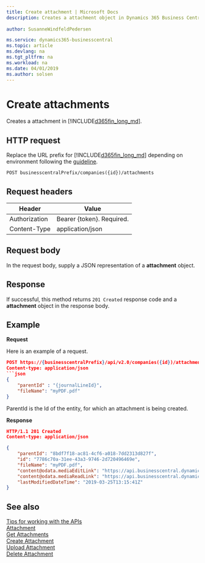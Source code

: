 ```yaml
---
title: Create attachment | Microsoft Docs
description: Creates a attachment object in Dynamics 365 Business Central.
 
author: SusanneWindfeldPedersen

ms.service: dynamics365-businesscentral
ms.topic: article
ms.devlang: na
ms.tgt_pltfrm: na
ms.workload: na
ms.date: 04/01/2019
ms.author: solsen
---
```


# Create attachments
Creates a attachment in [!INCLUDE[d365fin_long_md](../../includes/d365fin_long_md.md)]. 

## HTTP request
Replace the URL prefix for [!INCLUDE[d365fin_long_md](../../includes/d365fin_long_md.md)] depending on environment following the [guideline](../../v2.0/endpoints-apis-for-dynamics.md).

```
POST businesscentralPrefix/companies({id})/attachments
```

## Request headers

|Header        |Value                     |
|--------------|--------------------------|
|Authorization |Bearer {token}. Required. |
|Content-Type  |application/json          |

## Request body
In the request body, supply a JSON representation of a **attachment** object.

## Response
If successful, this method returns ```201 Created``` response code and a **attachment** object in the response body.

## Example

**Request**

Here is an example of a request.

```json
POST https://{businesscentralPrefix}/api/v2.0/companies({id})/attachments
Content-type: application/json
```json
{
	"parentId" : "{journalLineId}",
	"fileName": "myPDF.pdf"
}
```
ParentId is the Id of the entity, for which an attachment is being created.

**Response**

```json
HTTP/1.1 201 Created
Content-type: application/json

{
    "parentId": "8bdf7f18-ac81-4cf6-a018-7dd2313d827f",
    "id": "7786c70a-31ee-43a3-9746-2d720496469e",
    "fileName": "myPDF.pdf",
    "content@odata.mediaEditLink": "https://api.businesscentral.dynamics-tie.com/v2.0/bc66bcbc-5b7f-4043-b352-f4ab70c81d11/api/v2.0/companies(d888c94e-0bf9-42e5-96eb-060739125558)/attachments(parentId=8bdf7f18-ac81-4cf6-a018-7dd2313d827f,id=7786c70a-31ee-43a3-9746-2d720496469e)/content",
    "content@odata.mediaReadLink": "https://api.businesscentral.dynamics-tie.com/v2.0/bc66bcbc-5b7f-4043-b352-f4ab70c81d11/api/v2.0/companies(d888c94e-0bf9-42e5-96eb-060739125558)/attachments(parentId=8bdf7f18-ac81-4cf6-a018-7dd2313d827f,id=7786c70a-31ee-43a3-9746-2d720496469e)/content",
    "lastModifiedDateTime": "2019-03-25T13:15:41Z"
}
```

## See also
[Tips for working with the APIs](/dynamics365/business-central/dev-itpro/developer/devenv-connect-apps-tips)  
[Attachment](../resources/dynamics_attachment.md)  
[Get Attachments](dynamics_attachment_get.md)  
[Create Attachment](dynamics_attachment_create.md)  
[Upload Attachment](dynamics_attachment_patch.md)  
[Delete Attachment](dynamics_attachment_delete.md)  

